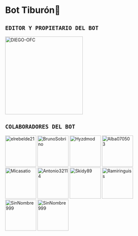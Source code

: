 # Bot Tiburón🦈

## `EDITOR Y PROPIETARIO DEL BOT` 

<a href="https://github.com/DIEGO-OFC"><img src="https://github.com/DIEGO-OFC.png" width="250" height="250" alt="DIEGO-OFC"/></a>

## `COLABORADORES DEL BOT` 
<a href="https://github.com/elrebelde21"><img src="https://github.com/elrebelde21.png" width="100" height="100" alt="elrebelde21"/></a>
<a href="https://github.com/BrunoSobrino"><img src="https://github.com/BrunoSobrino.png" width="100" height="100" alt="BrunoSobrino"/></a>
<a href="https://github.com/Hyzdmod"><img src="https://github.com/Hyzdmod.png" width="100" height="100" alt="Hyzdmod"/></a>
<a href="https://github.com/Alba070503"><img src="https://github.com/Alba070503.png" width="100" height="100" alt="Alba070503"/></a>
<a href="https://github.com/Micasatio"><img src="https://github.com/Micasatio.png" width="100" height="100" alt="Micasatio"/></a>
<a href="https://github.com/Antonio32114"><img src="https://github.com/Antonio32114.png" width="100" height="100" alt="Antonio32114"/></a>
<a href="https://github.com/Skidy89"><img src="https://github.com/Skidy89.png" width="100" height="100" alt="Skidy89"/></a>
<a href="https://github.com/Ramiringuiss"><img src="https://github.com/Ramiringuiss.png" width="100" height="100" alt="Ramiringuiss"/></a>
<a href="https://github.com/SinNombre999"><img src="https://github.com/SinNombre999.png" width="100" height="100" alt="SinNombre999"/></a>
<a href="https://github.com/OsExar"><img src="https://github.com/OsExar.png" width="100" height="100" alt="SinNombre999"/></a>
